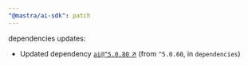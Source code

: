 ```yaml
---
"@mastra/ai-sdk": patch
---
```

dependencies updates:
  - Updated dependency [`ai@^5.0.80` ↗︎](https://www.npmjs.com/package/ai/v/5.0.80) (from `^5.0.60`, in `dependencies`)
